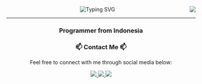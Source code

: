 <img align="right" src="https://visitor-badge.laobi.icu/badge?page_id=abdillahnoersaid.abdillahnoersaid" />

<div align="center">
  <img src="https://readme-typing-svg.herokuapp.com?font=Fira+Code&size=22&pause=1000&color=00C2FF&width=500&lines=Hi+Everyone!+👋;I'm+Abdillah+Noer+Said;Programmer+from+Indonesia" alt="Typing SVG" />
</div>

<hr/>

<h3 align="center">Programmer from Indonesia</h3>

<div align="center">
  <h3>📫 Contact Me 📫</h3>
  <p>Feel free to connect with me through social media below:</p>

  <a href="https://www.linkedin.com/in/abdillah-noer-said-1947b7384">
    <img src="https://img.shields.io/badge/LinkedIn-0077B5?style=for-the-badge&logo=linkedin&logoColor=white" />
  </a>

  <a href="https://www.instagram.com/diillz._">
    <img src="https://img.shields.io/badge/Instagram-E4405F?style=for-the-badge&logo=instagram&logoColor=white" />
  </a>

  <a href="mailto:abdillahnoersaid@gmail.com">
    <img src="https://img.shields.io/badge/Email-D14836?style=for-the-badge&logo=gmail&logoColor=white" />
  </a>
</div>
